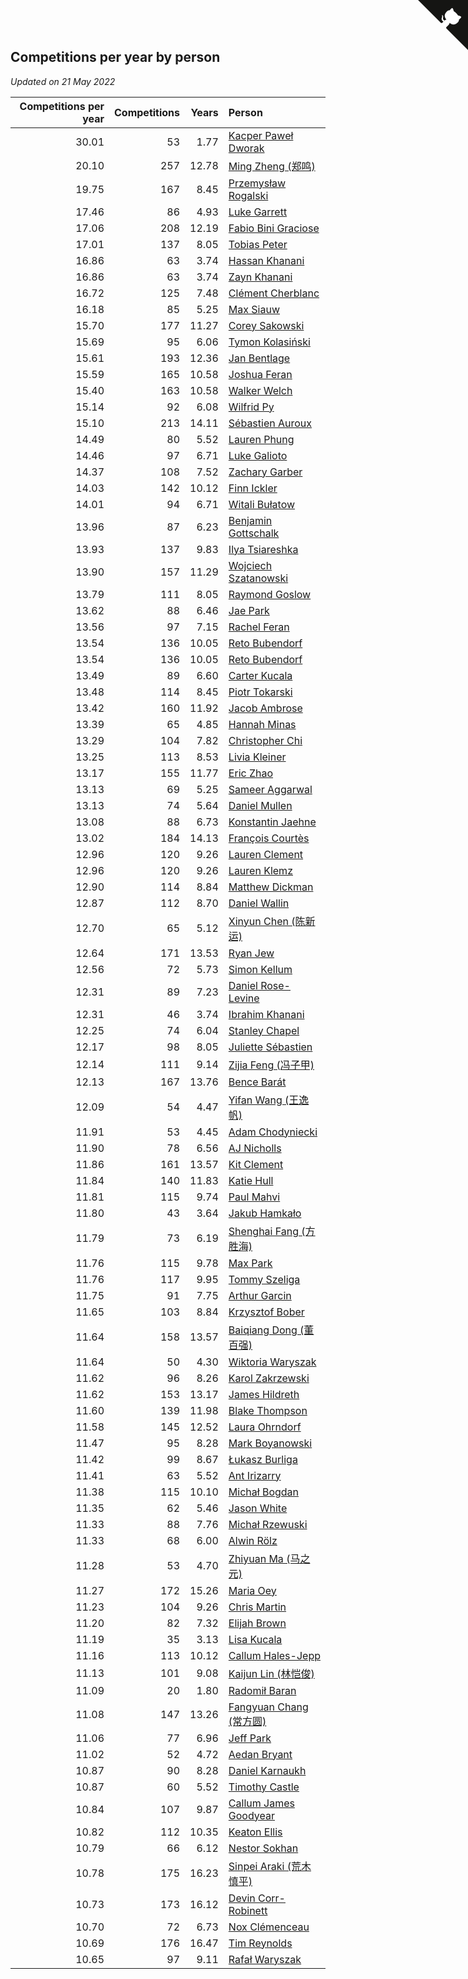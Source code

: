 ## Competitions per year by person

*Updated on 21 May 2022*

| Competitions per year | Competitions | Years | Person |
| ---: | ---: | ---: | :--- |
| 30.01 | 53 | 1.77 | [Kacper Paweł Dworak](https://www.worldcubeassociation.org/persons/2020DWOR01) |
| 20.10 | 257 | 12.78 | [Ming Zheng (郑鸣)](https://www.worldcubeassociation.org/persons/2009ZHEN11) |
| 19.75 | 167 | 8.45 | [Przemysław Rogalski](https://www.worldcubeassociation.org/persons/2013ROGA02) |
| 17.46 | 86 | 4.93 | [Luke Garrett](https://www.worldcubeassociation.org/persons/2017GARR05) |
| 17.06 | 208 | 12.19 | [Fabio Bini Graciose](https://www.worldcubeassociation.org/persons/2010GRAC02) |
| 17.01 | 137 | 8.05 | [Tobias Peter](https://www.worldcubeassociation.org/persons/2014PETE03) |
| 16.86 | 63 | 3.74 | [Hassan Khanani](https://www.worldcubeassociation.org/persons/2018KHAN26) |
| 16.86 | 63 | 3.74 | [Zayn Khanani](https://www.worldcubeassociation.org/persons/2018KHAN28) |
| 16.72 | 125 | 7.48 | [Clément Cherblanc](https://www.worldcubeassociation.org/persons/2014CHER05) |
| 16.18 | 85 | 5.25 | [Max Siauw](https://www.worldcubeassociation.org/persons/2017SIAU02) |
| 15.70 | 177 | 11.27 | [Corey Sakowski](https://www.worldcubeassociation.org/persons/2011SAKO01) |
| 15.69 | 95 | 6.06 | [Tymon Kolasiński](https://www.worldcubeassociation.org/persons/2016KOLA02) |
| 15.61 | 193 | 12.36 | [Jan Bentlage](https://www.worldcubeassociation.org/persons/2010BENT01) |
| 15.59 | 165 | 10.58 | [Joshua Feran](https://www.worldcubeassociation.org/persons/2011FERA01) |
| 15.40 | 163 | 10.58 | [Walker Welch](https://www.worldcubeassociation.org/persons/2011WELC01) |
| 15.14 | 92 | 6.08 | [Wilfrid Py](https://www.worldcubeassociation.org/persons/2016PYWI01) |
| 15.10 | 213 | 14.11 | [Sébastien Auroux](https://www.worldcubeassociation.org/persons/2008AURO01) |
| 14.49 | 80 | 5.52 | [Lauren Phung](https://www.worldcubeassociation.org/persons/2016PHUN02) |
| 14.46 | 97 | 6.71 | [Luke Galioto](https://www.worldcubeassociation.org/persons/2015GALI02) |
| 14.37 | 108 | 7.52 | [Zachary Garber](https://www.worldcubeassociation.org/persons/2014GARB01) |
| 14.03 | 142 | 10.12 | [Finn Ickler](https://www.worldcubeassociation.org/persons/2012ICKL01) |
| 14.01 | 94 | 6.71 | [Witali Bułatow](https://www.worldcubeassociation.org/persons/2015BUAT01) |
| 13.96 | 87 | 6.23 | [Benjamin Gottschalk](https://www.worldcubeassociation.org/persons/2016GOTT01) |
| 13.93 | 137 | 9.83 | [Ilya Tsiareshka](https://www.worldcubeassociation.org/persons/2012TERE01) |
| 13.90 | 157 | 11.29 | [Wojciech Szatanowski](https://www.worldcubeassociation.org/persons/2011SZAT01) |
| 13.79 | 111 | 8.05 | [Raymond Goslow](https://www.worldcubeassociation.org/persons/2014GOSL01) |
| 13.62 | 88 | 6.46 | [Jae Park](https://www.worldcubeassociation.org/persons/2015PARK24) |
| 13.56 | 97 | 7.15 | [Rachel Feran](https://www.worldcubeassociation.org/persons/2015FERA01) |
| 13.54 | 136 | 10.05 | [Reto Bubendorf](https://www.worldcubeassociation.org/persons/2012BUBE01) |
| 13.54 | 136 | 10.05 | [Reto Bubendorf](https://www.worldcubeassociation.org/persons/2012BUBE01) |
| 13.49 | 89 | 6.60 | [Carter Kucala](https://www.worldcubeassociation.org/persons/2015KUCA01) |
| 13.48 | 114 | 8.45 | [Piotr Tokarski](https://www.worldcubeassociation.org/persons/2013TOKA01) |
| 13.42 | 160 | 11.92 | [Jacob Ambrose](https://www.worldcubeassociation.org/persons/2010AMBR01) |
| 13.39 | 65 | 4.85 | [Hannah Minas](https://www.worldcubeassociation.org/persons/2017MINA04) |
| 13.29 | 104 | 7.82 | [Christopher Chi](https://www.worldcubeassociation.org/persons/2014CHIC01) |
| 13.25 | 113 | 8.53 | [Livia Kleiner](https://www.worldcubeassociation.org/persons/2013KLEI03) |
| 13.17 | 155 | 11.77 | [Eric Zhao](https://www.worldcubeassociation.org/persons/2010ZHAO19) |
| 13.13 | 69 | 5.25 | [Sameer Aggarwal](https://www.worldcubeassociation.org/persons/2017AGGA01) |
| 13.13 | 74 | 5.64 | [Daniel Mullen](https://www.worldcubeassociation.org/persons/2016MULL04) |
| 13.08 | 88 | 6.73 | [Konstantin Jaehne](https://www.worldcubeassociation.org/persons/2015JAEH01) |
| 13.02 | 184 | 14.13 | [François Courtès](https://www.worldcubeassociation.org/persons/2008COUR01) |
| 12.96 | 120 | 9.26 | [Lauren Clement](https://www.worldcubeassociation.org/persons/2013KLEM01) |
| 12.96 | 120 | 9.26 | [Lauren Klemz](https://www.worldcubeassociation.org/persons/2013KLEM01) |
| 12.90 | 114 | 8.84 | [Matthew Dickman](https://www.worldcubeassociation.org/persons/2013DICK01) |
| 12.87 | 112 | 8.70 | [Daniel Wallin](https://www.worldcubeassociation.org/persons/2013WALL03) |
| 12.70 | 65 | 5.12 | [Xinyun Chen (陈新运)](https://www.worldcubeassociation.org/persons/2017CHEN36) |
| 12.64 | 171 | 13.53 | [Ryan Jew](https://www.worldcubeassociation.org/persons/2008JEWR01) |
| 12.56 | 72 | 5.73 | [Simon Kellum](https://www.worldcubeassociation.org/persons/2016KELL12) |
| 12.31 | 89 | 7.23 | [Daniel Rose-Levine](https://www.worldcubeassociation.org/persons/2015ROSE01) |
| 12.31 | 46 | 3.74 | [Ibrahim Khanani](https://www.worldcubeassociation.org/persons/2018KHAN27) |
| 12.25 | 74 | 6.04 | [Stanley Chapel](https://www.worldcubeassociation.org/persons/2016CHAP04) |
| 12.17 | 98 | 8.05 | [Juliette Sébastien](https://www.worldcubeassociation.org/persons/2014SEBA01) |
| 12.14 | 111 | 9.14 | [Zijia Feng (冯子甲)](https://www.worldcubeassociation.org/persons/2013FENG02) |
| 12.13 | 167 | 13.76 | [Bence Barát](https://www.worldcubeassociation.org/persons/2008BARA01) |
| 12.09 | 54 | 4.47 | [Yifan Wang (王逸帆)](https://www.worldcubeassociation.org/persons/2017WANY29) |
| 11.91 | 53 | 4.45 | [Adam Chodyniecki](https://www.worldcubeassociation.org/persons/2017CHOD02) |
| 11.90 | 78 | 6.56 | [AJ Nicholls](https://www.worldcubeassociation.org/persons/2015NICH04) |
| 11.86 | 161 | 13.57 | [Kit Clement](https://www.worldcubeassociation.org/persons/2008CLEM01) |
| 11.84 | 140 | 11.83 | [Katie Hull](https://www.worldcubeassociation.org/persons/2010HULL01) |
| 11.81 | 115 | 9.74 | [Paul Mahvi](https://www.worldcubeassociation.org/persons/2012MAHV01) |
| 11.80 | 43 | 3.64 | [Jakub Hamkało](https://www.worldcubeassociation.org/persons/2018HAMK01) |
| 11.79 | 73 | 6.19 | [Shenghai Fang (方胜海)](https://www.worldcubeassociation.org/persons/2016FANG01) |
| 11.76 | 115 | 9.78 | [Max Park](https://www.worldcubeassociation.org/persons/2012PARK03) |
| 11.76 | 117 | 9.95 | [Tommy Szeliga](https://www.worldcubeassociation.org/persons/2012SZEL01) |
| 11.75 | 91 | 7.75 | [Arthur Garcin](https://www.worldcubeassociation.org/persons/2014GARC27) |
| 11.65 | 103 | 8.84 | [Krzysztof Bober](https://www.worldcubeassociation.org/persons/2013BOBE01) |
| 11.64 | 158 | 13.57 | [Baiqiang Dong (董百强)](https://www.worldcubeassociation.org/persons/2008DONG06) |
| 11.64 | 50 | 4.30 | [Wiktoria Waryszak](https://www.worldcubeassociation.org/persons/2018WARY01) |
| 11.62 | 96 | 8.26 | [Karol Zakrzewski](https://www.worldcubeassociation.org/persons/2014ZAKR01) |
| 11.62 | 153 | 13.17 | [James Hildreth](https://www.worldcubeassociation.org/persons/2009HILD01) |
| 11.60 | 139 | 11.98 | [Blake Thompson](https://www.worldcubeassociation.org/persons/2010THOM03) |
| 11.58 | 145 | 12.52 | [Laura Ohrndorf](https://www.worldcubeassociation.org/persons/2009OHRN01) |
| 11.47 | 95 | 8.28 | [Mark Boyanowski](https://www.worldcubeassociation.org/persons/2014BOYA01) |
| 11.42 | 99 | 8.67 | [Łukasz Burliga](https://www.worldcubeassociation.org/persons/2013BURL01) |
| 11.41 | 63 | 5.52 | [Ant Irizarry](https://www.worldcubeassociation.org/persons/2016IRIZ02) |
| 11.38 | 115 | 10.10 | [Michał Bogdan](https://www.worldcubeassociation.org/persons/2012BOGD01) |
| 11.35 | 62 | 5.46 | [Jason White](https://www.worldcubeassociation.org/persons/2016WHIT16) |
| 11.33 | 88 | 7.76 | [Michał Rzewuski](https://www.worldcubeassociation.org/persons/2014RZEW01) |
| 11.33 | 68 | 6.00 | [Alwin Rölz](https://www.worldcubeassociation.org/persons/2016ROLZ01) |
| 11.28 | 53 | 4.70 | [Zhiyuan Ma (马之元)](https://www.worldcubeassociation.org/persons/2017MAZH04) |
| 11.27 | 172 | 15.26 | [Maria Oey](https://www.worldcubeassociation.org/persons/2007OEYM01) |
| 11.23 | 104 | 9.26 | [Chris Martin](https://www.worldcubeassociation.org/persons/2013MART03) |
| 11.20 | 82 | 7.32 | [Elijah Brown](https://www.worldcubeassociation.org/persons/2015BROW03) |
| 11.19 | 35 | 3.13 | [Lisa Kucala](https://www.worldcubeassociation.org/persons/2019KUCA01) |
| 11.16 | 113 | 10.12 | [Callum Hales-Jepp](https://www.worldcubeassociation.org/persons/2012HALE01) |
| 11.13 | 101 | 9.08 | [Kaijun Lin (林恺俊)](https://www.worldcubeassociation.org/persons/2013LINK01) |
| 11.09 | 20 | 1.80 | [Radomił Baran](https://www.worldcubeassociation.org/persons/2020BARA02) |
| 11.08 | 147 | 13.26 | [Fangyuan Chang (常方圆)](https://www.worldcubeassociation.org/persons/2009CHAN04) |
| 11.06 | 77 | 6.96 | [Jeff Park](https://www.worldcubeassociation.org/persons/2015PARK08) |
| 11.02 | 52 | 4.72 | [Aedan Bryant](https://www.worldcubeassociation.org/persons/2017BRYA06) |
| 10.87 | 90 | 8.28 | [Daniel Karnaukh](https://www.worldcubeassociation.org/persons/2014KARN02) |
| 10.87 | 60 | 5.52 | [Timothy Castle](https://www.worldcubeassociation.org/persons/2016CAST48) |
| 10.84 | 107 | 9.87 | [Callum James Goodyear](https://www.worldcubeassociation.org/persons/2012GOOD02) |
| 10.82 | 112 | 10.35 | [Keaton Ellis](https://www.worldcubeassociation.org/persons/2012ELLI01) |
| 10.79 | 66 | 6.12 | [Nestor Sokhan](https://www.worldcubeassociation.org/persons/2016SOKH01) |
| 10.78 | 175 | 16.23 | [Sinpei Araki (荒木慎平)](https://www.worldcubeassociation.org/persons/2006ARAK01) |
| 10.73 | 173 | 16.12 | [Devin Corr-Robinett](https://www.worldcubeassociation.org/persons/2006CORR01) |
| 10.70 | 72 | 6.73 | [Nox Clémenceau](https://www.worldcubeassociation.org/persons/2015CLEM03) |
| 10.69 | 176 | 16.47 | [Tim Reynolds](https://www.worldcubeassociation.org/persons/2005REYN01) |
| 10.65 | 97 | 9.11 | [Rafał Waryszak](https://www.worldcubeassociation.org/persons/2013WARY01) |


<a href="https://github.com/JustinTimeCuber/wca_statistics" class="github-corner" aria-label="View source on Github"><svg width="80" height="80" viewBox="0 0 250 250" style="fill:#151513; color:#fff; position: absolute; top: 0; border: 0; right: 0;" aria-hidden="true"><path d="M0,0 L115,115 L130,115 L142,142 L250,250 L250,0 Z"></path><path d="M128.3,109.0 C113.8,99.7 119.0,89.6 119.0,89.6 C122.0,82.7 120.5,78.6 120.5,78.6 C119.2,72.0 123.4,76.3 123.4,76.3 C127.3,80.9 125.5,87.3 125.5,87.3 C122.9,97.6 130.6,101.9 134.4,103.2" fill="currentColor" style="transform-origin: 130px 106px;" class="octo-arm"></path><path d="M115.0,115.0 C114.9,115.1 118.7,116.5 119.8,115.4 L133.7,101.6 C136.9,99.2 139.9,98.4 142.2,98.6 C133.8,88.0 127.5,74.4 143.8,58.0 C148.5,53.4 154.0,51.2 159.7,51.0 C160.3,49.4 163.2,43.6 171.4,40.1 C171.4,40.1 176.1,42.5 178.8,56.2 C183.1,58.6 187.2,61.8 190.9,65.4 C194.5,69.0 197.7,73.2 200.1,77.6 C213.8,80.2 216.3,84.9 216.3,84.9 C212.7,93.1 206.9,96.0 205.4,96.6 C205.1,102.4 203.0,107.8 198.3,112.5 C181.9,128.9 168.3,122.5 157.7,114.1 C157.9,116.9 156.7,120.9 152.7,124.9 L141.0,136.5 C139.8,137.7 141.6,141.9 141.8,141.8 Z" fill="currentColor" class="octo-body"></path></svg></a><style>.github-corner:hover .octo-arm{animation:octocat-wave 560ms ease-in-out}@keyframes octocat-wave{0%,100%{transform:rotate(0)}20%,60%{transform:rotate(-25deg)}40%,80%{transform:rotate(10deg)}}@media (max-width:500px){.github-corner:hover .octo-arm{animation:none}.github-corner .octo-arm{animation:octocat-wave 560ms ease-in-out}}</style>
